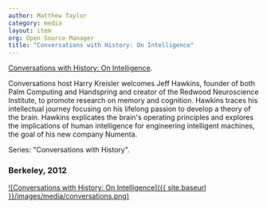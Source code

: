 ```yaml
---
author: Matthew Taylor
category: media
layout: item
org: Open Source Manager
title: "Conversations with History: On Intelligence"
---
```


<a href="http://www.youtube.com/watch?v=e5xyF84dw2o" rel="prettyPhoto" title="">Conversations with History: On Intelligence</a>.

Conversations host Harry Kreisler welcomes Jeff Hawkins, founder of both Palm
Computing and Handspring and creator of the Redwood Neuroscience Institute, to
promote research on memory and cognition. Hawkins traces his intellectual
journey focusing on his lifelong passion to develop a theory of the brain.
Hawkins explicates the brain's operating principles and explores the
implications of human intelligence for engineering intelligent machines, the
goal of his new company Numenta.

Series: "Conversations with History".

### Berkeley, 2012

[![Conversations with History: On Intelligence]({{ site.baseurl }}/images/media/conversations.png)](http://www.youtube.com/watch?v=e5xyF84dw2o)
